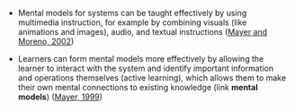 * Mental models for systems can be taught effectively by using multimedia instruction, for example by combining visuals (like animations and images), audio, and textual instructions ([Mayer and Moreno, 2002](https://psycnet.apa.org/record/2002-02073-014)) 

* Learners can form mental models more effectively by allowing the learner to interact with the system and identify important information and operations themselves (active learning), which allows them to make their own mental connections to existing knowledge (link **mental models**) ([Mayer, 1999](https://www.jbe-platform.com/content/journals/10.1075/dd.1.1.02may))